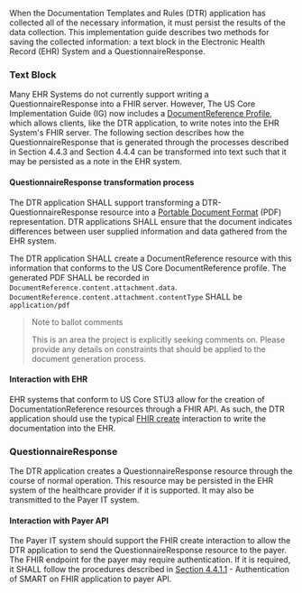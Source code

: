 When the Documentation Templates and Rules (DTR) application has collected all of the necessary information, it must persist the results of the data collection. This implementation guide describes two methods for saving the collected information: a text block in the Electronic Health Record (EHR) System and a QuestionnaireResponse.

### Text Block
Many EHR Systems do not currently support writing a QuestionnaireResponse into a FHIR server. However, The US Core Implementation Guide (IG) now includes a [DocumentReference Profile](https://build.fhir.org/ig/HL7/US-Core-R4/StructureDefinition-new-us-core-documentreference.html), which allows clients, like the DTR application, to write notes into the EHR System's FHIR server. The following section describes how the QuestionnaireResponse that is generated through the processes described in Section 4.4.3 and Section 4.4.4 can be transformed into text such that it may be persisted as a note in the EHR system.

#### QuestionnaireResponse transformation process
The DTR application SHALL support transforming a DTR-QuestionnaireResponse resource into a [Portable Document Format](https://www.iso.org/standard/63534.html) (PDF) representation. DTR applications SHALL ensure that the document indicates differences between user supplied information and data gathered from the EHR system.

The DTR application SHALL create a DocumentReference resource with this information that conforms to the US Core DocumentReference profile. The generated PDF SHALL be recorded in `DocumentReference.content.attachment.data`. `DocumentReference.content.attachment.contentType` SHALL be `application/pdf`

> Note to ballot comments
>
> This is an area the project is explicitly seeking comments on. Please provide any
> details on constraints that should be applied to the document generation process.

#### Interaction with EHR
EHR systems that conform to US Core STU3 allow for the creation of DocumentationReference resources through a FHIR API. As such, the DTR application should use the typical [FHIR create](http://hl7.org/fhir/R4/http.html#create) interaction to write the documentation into the EHR.

### QuestionnaireResponse
The DTR application creates a QuestionnaireResponse resource through the course of normal operation. This resource may be persisted in the EHR system of the healthcare provider if it is supported. It may also be transmitted to the Payer IT system.

#### Interaction with Payer API
The Payer IT system should support the FHIR create interaction to allow the DTR application to send the QuestionnaireResponse resource to the payer. The FHIR endpoint for the payer may require authentication. If it is required, it SHALL follow the procedures described in [Section 4.4.1.1](specification__behaviors__retrieval_of_payer_resources.html#authentication-of-smart-on-fhir-application-to-payer-api) - Authentication of SMART on FHIR application to payer API.

